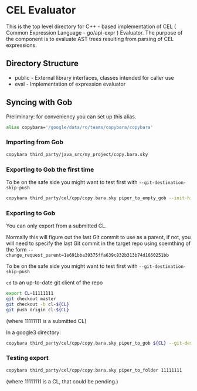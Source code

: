 # CEL Evaluator

This is the top level directory for C++ - based implementation of CEL ( Common
Expression Language - go/api-expr ) Evaluator. The purpose of the component is
to evaluate AST trees resulting from parsing of CEL expressions.

## Directory Structure

*   public - External library interfaces, classes intended for caller use
*   eval - Implementation of expression evaluator

## Syncing with Gob

Preliminary: for conveniency you can set up this alias.

```sh
alias copybara='/google/data/ro/teams/copybara/copybara'
```

### Importing from Gob

```sh
copybara third_party/java_src/my_project/copy.bara.sky
```

### Exporting to Gob the first time

To be on the safe side you might want to test first with
`--git-destination-skip-push`


```sh
copybara third_party/cel/cpp/copy.bara.sky piper_to_empty_gob --init-history --force
```

### Exporting to Gob

You can only export from a submitted CL.

Normally this will figure out the last Git commit to use as a parent, if not, you will need to specify the last Git commit in the target repo using soemthing of the form `--change_request_parent=1e691bba39375ffa639c832b313b74d1660251bb`

To be on the safe side you might want to test first with
`--git-destination-skip-push`

`cd` to an up-to-date git client of the repo
```sh
export CL=11111111
git checkout master
git checkout -b cl-${CL}
git push origin cl-${CL}
```
(where 11111111 is a submitted CL)

In a google3 directory:
```sh
copybara third_party/cel/cpp/copy.bara.sky piper_to_gob ${CL} --git-destination-push=cl-${CL} --git-destination-fetch=cl-${CL}
```

### Testing export

```sh
copybara third_party/cel/cpp/copy.bara.sky piper_to_folder 11111111
```
(where 11111111 is a CL, that could be pending.)
